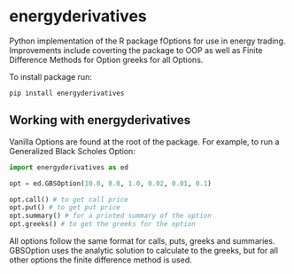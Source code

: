 # energyderivatives

Python implementation of the R package fOptions for use in energy trading. Improvements include coverting the package to OOP as well as Finite Difference Methods for Option greeks for all Options.

To install package run:

```
pip install energyderivatives
```

## Working with energyderivatives

Vanilla Options are found at the root of the package. For example, to run a Generalized Black Scholes Option:

```python
import energyderivatives as ed

opt = ed.GBSOption(10.0, 8.0, 1.0, 0.02, 0.01, 0.1)

opt.call() # to get call price
opt.put() # to get put price
opt.summary() # for a printed summary of the option
opt.greeks() # to get the greeks for the option
```

All options follow the same format for calls, puts, greeks and summaries. GBSOption uses the analytic solution to calculate to the greeks, but for all other options the finite difference method is used.